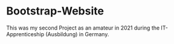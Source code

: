 # Bootstrap-Website
This was my second Project as an amateur in 2021 during the IT-Apprenticeship (Ausbildung) in Germany.
